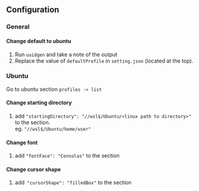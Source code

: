 ## Configuration
### General
#### Change default to ubuntu
1. Run `uuidgen` and take a note of the output
1. Replace the value of `defaultProfile` in `setting.json` (located at the top).

### Ubuntu
Go to ubuntu section `profiles -> list`

#### Change starting directory
1. add `"startingDirectory": "//wsl$/Ubuntu/<linux path to directory>"` to the
   section.  
   eg. `"//wsl$/Ubuntu/home/user"`

#### Change font
1. add `"fontFace": "Consolas"` to the section

#### Change cursor shape
1. add` "cursorShape": "filledBox"` to the section
